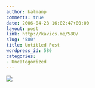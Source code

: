 ```yaml
---
author: kalmanp
comments: true
date: 2006-04-28 16:02:47+00:00
layout: post
link: http://kavics.me/580/
slug: '580'
title: Untitled Post
wordpress_id: 580
categories:
- Uncategorized
---
```


![](http://kavics.freeblog.hu/Files/!!pálma.jpg)
